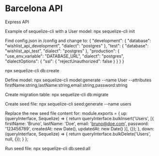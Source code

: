 # Barcelona API
Express API

Example of sequelize-cli with a User model:
npx sequelize-cli init

Find config.json in /config and change to:
{
  "development": {
    "database": "wishlist_api_development",
    "dialect": "postgres"
  },
  "test": {
    "database": "wishlist_api_test",
    "dialect": "postgres"
  },
  "production": {
    "use_env_variable": "DATABASE_URL",
    "dialect": "postgres",
    "dialectOptions": {
      "ssl": {
        "rejectUnauthorized": false
      }
    }
  }
}

npx sequelize-cli db:create

Define model:
npx sequelize-cli model:generate --name User --attributes firstName:string,lastName:string,email:string,password:string

Create migration table:
npx sequelize-cli db:migrate

Create seed file:
npx sequelize-cli seed:generate --name users

Replace the new seed file content for:
module.exports = {
  up: (queryInterface, Sequelize) => {
    return queryInterface.bulkInsert('Users', [{
      firstName: 'Bruno',
      lastName: 'Doe',
      email: 'bruno@doe.com',
      password: '123456789',
      createdAt: new Date(),
      updatedAt: new Date()
    }], {});
  },
  down: (queryInterface, Sequelize) => {
    return queryInterface.bulkDelete('Users', null, {});
  }
};

Run seed file:
npx sequelize-cli db:seed:all